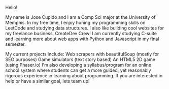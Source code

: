 Hello! 

My name is Jose Cupido and I am a Comp Sci major at the University of Memphis. In my free time, I enjoy honing my programming skills on LeetCode and studying data structures. I also like building cool websites for my freelance business, CreateDev Crew! I am currently studying C-suite and learning more about web apps with Python and Javascript in my final semester. 

My current projects include:
Web scrapers with beautifulSoup (mostly for SEO purposes)
Game simulators (text story based)
An HTML5 2D game (using Phaser.io)
I'm also developing a syllabus/program for an online school system where students can get a more guided, 
yet reasonably rigorous experience in learning about programming. If you are interested in help or have a 
similar goal, lets team up!
